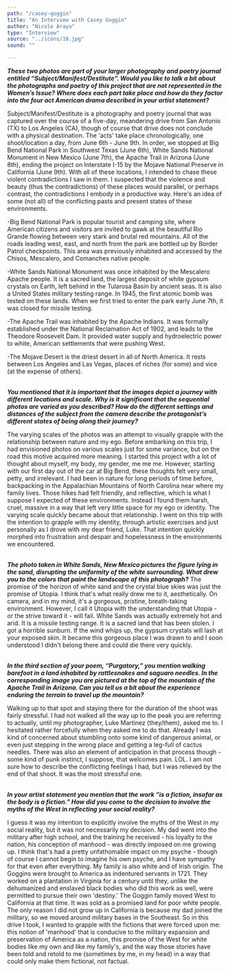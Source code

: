 ```yaml
---
path: "/casey-goggin"
title: "An Interview with Casey Goggin"
author: "Nicole Araya"
type: "Interview"
source: "../icons/10.jpg"
sound: ""

---
```

 
__*These two photos are part of your larger photography and poetry journal entitled “Subject/Manifest/Destitute”. Would you like to talk a bit about the photographs and poetry of this project that are not represented in the Women’s Issue? Where does each part take place and how do they factor into the four act American drama described in your artist statement?*__

Subject/Manifest/Destitute is a photography and poetry journal that was captured over the course of a five-day, meandering drive from San Antonio (TX) to Los Angeles (CA), though of course that drive does not conclude with a physical destination. The 'acts' take place chronologically, one shoot/location a day, from June 6th - June 9th. In order, we stopped at Big Bend National Park in Southwest Texas (June 6th), White Sands National Monument in New Mexico (June 7th), the Apache Trail in Arizona (June 8th), ending the project on Interstate I-15 by the Mojave National Preserve in California (June 9th). With all of these locations, I intended to chase these violent contradictions I saw in them. I suspected that the violence and beauty (thus the contradictions) of these places would parallel, or perhaps contrast, the contradictions I embody in a productive way. Here's an idea of some (not all) of the conflicting pasts and present states of these environments.

-Big Bend National Park is popular tourist and camping site, where American citizens and visitors are invited to gawk at the beautiful Rio Grande flowing between very stark and brutal red mountains. All of the roads leading west, east, and north from the park are bottled up by Border Patrol checkpoints. This area was previously inhabited and accessed by the Chisos, Mescalero, and Comanches native people.

-White Sands National Monument was once inhabited by the Mescalero Apache people. It is a sacred land, the largest deposit of white gypsum crystals on Earth, left behind in the Tularosa Basin by ancient seas. It is also a United States military testing range. In 1945, the first atomic bomb was tested on these lands. When we first tried to enter the park early June 7th, it was closed for missile testing.

-The Apache Trail was inhabited by the Apache Indians. It was formally established under the National Reclamation Act of 1902, and leads to the Theodore Roosevelt Dam. It provided water supply and hydroelectric power to white, American settlements that were pushing West.

-The Mojave Desert is the driest desert in all of North America. It rests between Los Angeles and Las Vegas, places of riches (for some) and vice (at the expense of others).
<br /><br />

__*You mentioned that it is important that the images depict a journey with different locations and scale. Why is it significant that the sequential photos are varied as you described? How do the different settings and distances of the subject from the camera describe the protagonist’s different states of being along their journey?*__

The varying scales of the photos was an attempt to visually grapple with the relationship between nature and my ego. Before embarking on this trip, I had envisioned photos on various scales just for some variance, but on the road this motive acquired more meaning. I started this project with a lot of thought about myself, my body, my gender, me me me. However, starting with our first day out of the car at Big Bend, these thoughts felt very small, petty, and irrelevant. I had been in nature for long periods of time before, backpacking in the Appalachian Mountains of North Carolina near where my family lives. Those hikes had felt friendly, and reflective, which is what I suppose I expected of these environments. Instead I found them harsh, cruel, massive in a way that left very little space for my ego or identity. The varying scale quickly became about that relationship. I went on this trip with the intention to grapple with my identity, through artistic exercises and just personally as I drove with my dear friend, Luke. That intention quickly morphed into frustration and despair and hopelessness in the environments we encountered.
<br /><br />

__*The photo taken in White Sands, New Mexico pictures the figure lying in the sand, disrupting the uniformity of the white surrounding. What drew you to the colors that paint the landscape of this photograph?*__
The promise of the horizon of white sand and the crystal blue skies was just the promise of Utopia. I think that's what really drew me to it, aesthetically. On camera, and in my mind, it's a gorgeous, pristine, breath-taking environment. However, I call it Utopia with the understanding that Utopia - or the strive toward it - will fail. White Sands was actually extremely hot and arid. It is a missile testing range. It is a sacred land that has been stolen. I got a horrible sunburn. If the wind whips up, the gypsum crystals will lash at your exposed skin. It became this gorgeous place I was drawn to and I soon understood I  didn't belong there and could die there very quickly.
<br /><br />

__*In the third section of your poem, “Purgatory,” you mention walking barefoot in a land inhabited by rattlesnakes and saguaro needles. In the corresponding image you are pictured at the top of the mountain of the Apache Trail in Arizona. Can you tell us a bit about the experience enduring the terrain to travel up the mountain?*__

Walking up to that spot and staying there for the duration of the shoot was fairly stressful. I had not walked all the way up to the peak you are referring to actually, until my photographer, Luke Martinez (they/them), asked me to. I hesitated rather forcefully when they asked me to do that. Already I was kind of concerned about stumbling onto some kind of dangerous animal, or even just stepping in the wrong place and getting a leg-full of cactus needles. There was also an element of anticipation in that process though - some kind of punk instinct, I suppose, that welcomes pain. LOL. I am not sure how to describe the conflicting feelings I had, but I was relieved by the end of that shoot. It was the most stressful one.
<br /><br />

__*In your artist statement you mention that the work “is a fiction, insofar as the body is a fiction.” How did you come to the decision to involve the myths of the West in reflecting your social reality?*__

I guess it was my intention to explicitly involve the myths of the West in my social reality, but it was not necessarily my decision. My dad went into the military after high school, and the training he received - his loyalty to the nation, his conception of manhood - was directly imposed on me growing up. I think that's had a pretty unfathomable impact on my psyche - though of course I cannot begin to imagine his own psyche, and I have sympathy for that even after everything. My family is also white and of Irish origin. The Goggins were brought to America as indentured servants in 1721. They worked on a plantation in Virginia for a century until they, unlike the dehumanized and enslaved black bodies who did this work as well, were permitted to pursue their own 'destiny.' The Goggin family moved West to California at that time. It was sold as a promised land for poor white people. The only reason I did not grow up in California is because my dad joined the military, so we moved around military bases in the Southeast. So in this drive I took, I wanted to grapple with the fictions that were forced upon me: this notion of 'manhood' that is conducive to the military expansion and preservation of America as a nation, this promise of the West for white bodies like my own and like my family's, and the way those stories have been told and retold to me (sometimes by me, in my head) in a way that could only make them fictional, not factual.
